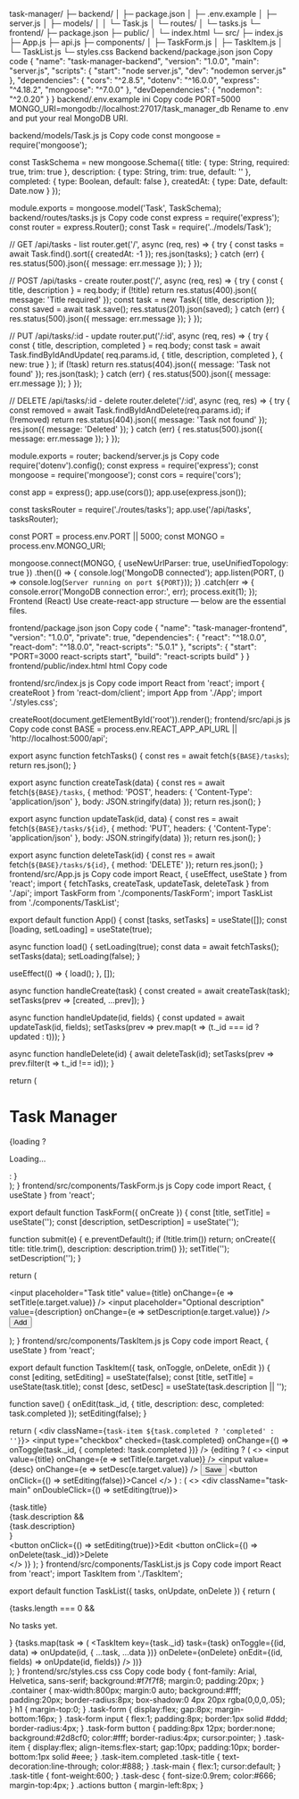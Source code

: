 task-manager/
├─ backend/
│  ├─ package.json
│  ├─ .env.example
│  ├─ server.js
│  ├─ models/
│  │  └─ Task.js
│  └─ routes/
│     └─ tasks.js
└─ frontend/
   ├─ package.json
   ├─ public/
   │  └─ index.html
   └─ src/
      ├─ index.js
      ├─ App.js
      ├─ api.js
      ├─ components/
      │  ├─ TaskForm.js
      │  ├─ TaskItem.js
      │  └─ TaskList.js
      └─ styles.css
Backend
backend/package.json
json
Copy code
{
  "name": "task-manager-backend",
  "version": "1.0.0",
  "main": "server.js",
  "scripts": {
    "start": "node server.js",
    "dev": "nodemon server.js"
  },
  "dependencies": {
    "cors": "^2.8.5",
    "dotenv": "^16.0.0",
    "express": "^4.18.2",
    "mongoose": "^7.0.0"
  },
  "devDependencies": {
    "nodemon": "^2.0.20"
  }
}
backend/.env.example
ini
Copy code
PORT=5000
MONGO_URI=mongodb://localhost:27017/task_manager_db
Rename to .env and put your real MongoDB URI.

backend/models/Task.js
js
Copy code
const mongoose = require('mongoose');

const TaskSchema = new mongoose.Schema({
  title: { type: String, required: true, trim: true },
  description: { type: String, trim: true, default: '' },
  completed: { type: Boolean, default: false },
  createdAt: { type: Date, default: Date.now }
});

module.exports = mongoose.model('Task', TaskSchema);
backend/routes/tasks.js
js
Copy code
const express = require('express');
const router = express.Router();
const Task = require('../models/Task');

// GET /api/tasks - list
router.get('/', async (req, res) => {
  try {
    const tasks = await Task.find().sort({ createdAt: -1 });
    res.json(tasks);
  } catch (err) {
    res.status(500).json({ message: err.message });
  }
});

// POST /api/tasks - create
router.post('/', async (req, res) => {
  try {
    const { title, description } = req.body;
    if (!title) return res.status(400).json({ message: 'Title required' });
    const task = new Task({ title, description });
    const saved = await task.save();
    res.status(201).json(saved);
  } catch (err) {
    res.status(500).json({ message: err.message });
  }
});

// PUT /api/tasks/:id - update
router.put('/:id', async (req, res) => {
  try {
    const { title, description, completed } = req.body;
    const task = await Task.findByIdAndUpdate(
      req.params.id,
      { title, description, completed },
      { new: true }
    );
    if (!task) return res.status(404).json({ message: 'Task not found' });
    res.json(task);
  } catch (err) {
    res.status(500).json({ message: err.message });
  }
});

// DELETE /api/tasks/:id - delete
router.delete('/:id', async (req, res) => {
  try {
    const removed = await Task.findByIdAndDelete(req.params.id);
    if (!removed) return res.status(404).json({ message: 'Task not found' });
    res.json({ message: 'Deleted' });
  } catch (err) {
    res.status(500).json({ message: err.message });
  }
});

module.exports = router;
backend/server.js
js
Copy code
require('dotenv').config();
const express = require('express');
const mongoose = require('mongoose');
const cors = require('cors');

const app = express();
app.use(cors());
app.use(express.json());

const tasksRouter = require('./routes/tasks');
app.use('/api/tasks', tasksRouter);

const PORT = process.env.PORT || 5000;
const MONGO = process.env.MONGO_URI;

mongoose.connect(MONGO, { useNewUrlParser: true, useUnifiedTopology: true })
  .then(() => {
    console.log('MongoDB connected');
    app.listen(PORT, () => console.log(`Server running on port ${PORT}`));
  })
  .catch(err => {
    console.error('MongoDB connection error:', err);
    process.exit(1);
  });
Frontend (React)
Use create-react-app structure — below are the essential files.

frontend/package.json
json
Copy code
{
  "name": "task-manager-frontend",
  "version": "1.0.0",
  "private": true,
  "dependencies": {
    "react": "^18.0.0",
    "react-dom": "^18.0.0",
    "react-scripts": "5.0.1"
  },
  "scripts": {
    "start": "PORT=3000 react-scripts start",
    "build": "react-scripts build"
  }
}
frontend/public/index.html
html
Copy code
<!doctype html>
<html lang="en">
  <head>
    <meta charset="utf-8" />
    <meta name="viewport" content="width=device-width,initial-scale=1" />
    <title>Task Manager</title>
  </head>
  <body>
    <div id="root"></div>
  </body>
</html>
frontend/src/index.js
js
Copy code
import React from 'react';
import { createRoot } from 'react-dom/client';
import App from './App';
import './styles.css';

createRoot(document.getElementById('root')).render(<App />);
frontend/src/api.js
js
Copy code
const BASE = process.env.REACT_APP_API_URL || 'http://localhost:5000/api';

export async function fetchTasks() {
  const res = await fetch(`${BASE}/tasks`);
  return res.json();
}

export async function createTask(data) {
  const res = await fetch(`${BASE}/tasks`, {
    method: 'POST',
    headers: { 'Content-Type': 'application/json' },
    body: JSON.stringify(data)
  });
  return res.json();
}

export async function updateTask(id, data) {
  const res = await fetch(`${BASE}/tasks/${id}`, {
    method: 'PUT',
    headers: { 'Content-Type': 'application/json' },
    body: JSON.stringify(data)
  });
  return res.json();
}

export async function deleteTask(id) {
  const res = await fetch(`${BASE}/tasks/${id}`, { method: 'DELETE' });
  return res.json();
}
frontend/src/App.js
js
Copy code
import React, { useEffect, useState } from 'react';
import { fetchTasks, createTask, updateTask, deleteTask } from './api';
import TaskForm from './components/TaskForm';
import TaskList from './components/TaskList';

export default function App() {
  const [tasks, setTasks] = useState([]);
  const [loading, setLoading] = useState(true);

  async function load() {
    setLoading(true);
    const data = await fetchTasks();
    setTasks(data);
    setLoading(false);
  }

  useEffect(() => { load(); }, []);

  async function handleCreate(task) {
    const created = await createTask(task);
    setTasks(prev => [created, ...prev]);
  }

  async function handleUpdate(id, fields) {
    const updated = await updateTask(id, fields);
    setTasks(prev => prev.map(t => (t._id === id ? updated : t)));
  }

  async function handleDelete(id) {
    await deleteTask(id);
    setTasks(prev => prev.filter(t => t._id !== id));
  }

  return (
    <div className="container">
      <h1>Task Manager</h1>
      <TaskForm onCreate={handleCreate} />
      {loading ? <p>Loading...</p> : 
        <TaskList tasks={tasks} onUpdate={handleUpdate} onDelete={handleDelete} />
      }
    </div>
  );
}
frontend/src/components/TaskForm.js
js
Copy code
import React, { useState } from 'react';

export default function TaskForm({ onCreate }) {
  const [title, setTitle] = useState('');
  const [description, setDescription] = useState('');

  function submit(e) {
    e.preventDefault();
    if (!title.trim()) return;
    onCreate({ title: title.trim(), description: description.trim() });
    setTitle('');
    setDescription('');
  }

  return (
    <form className="task-form" onSubmit={submit}>
      <input
        placeholder="Task title"
        value={title}
        onChange={e => setTitle(e.target.value)}
      />
      <input
        placeholder="Optional description"
        value={description}
        onChange={e => setDescription(e.target.value)}
      />
      <button type="submit">Add</button>
    </form>
  );
}
frontend/src/components/TaskItem.js
js
Copy code
import React, { useState } from 'react';

export default function TaskItem({ task, onToggle, onDelete, onEdit }) {
  const [editing, setEditing] = useState(false);
  const [title, setTitle] = useState(task.title);
  const [desc, setDesc] = useState(task.description || '');

  function save() {
    onEdit(task._id, { title, description: desc, completed: task.completed });
    setEditing(false);
  }

  return (
    <div className={`task-item ${task.completed ? 'completed' : ''}`}>
      <input
        type="checkbox"
        checked={task.completed}
        onChange={() => onToggle(task._id, { completed: !task.completed })}
      />
      {editing ? (
        <>
          <input value={title} onChange={e => setTitle(e.target.value)} />
          <input value={desc} onChange={e => setDesc(e.target.value)} />
          <button onClick={save}>Save</button>
          <button onClick={() => setEditing(false)}>Cancel</button>
        </>
      ) : (
        <>
          <div className="task-main" onDoubleClick={() => setEditing(true)}>
            <div className="task-title">{task.title}</div>
            {task.description && <div className="task-desc">{task.description}</div>}
          </div>
          <div className="actions">
            <button onClick={() => setEditing(true)}>Edit</button>
            <button onClick={() => onDelete(task._id)}>Delete</button>
          </div>
        </>
      )}
    </div>
  );
}
frontend/src/components/TaskList.js
js
Copy code
import React from 'react';
import TaskItem from './TaskItem';

export default function TaskList({ tasks, onUpdate, onDelete }) {
  return (
    <div className="task-list">
      {tasks.length === 0 && <p>No tasks yet.</p>}
      {tasks.map(task => (
        <TaskItem
          key={task._id}
          task={task}
          onToggle={(id, data) => onUpdate(id, { ...task, ...data })}
          onDelete={onDelete}
          onEdit={(id, fields) => onUpdate(id, fields)}
        />
      ))}
    </div>
  );
}
frontend/src/styles.css
css
Copy code
body { font-family: Arial, Helvetica, sans-serif; background:#f7f7f8; margin:0; padding:20px; }
.container { max-width:800px; margin:0 auto; background:#fff; padding:20px; border-radius:8px; box-shadow:0 4px 20px rgba(0,0,0,.05); }
h1 { margin-top:0; }
.task-form { display:flex; gap:8px; margin-bottom:16px; }
.task-form input { flex:1; padding:8px; border:1px solid #ddd; border-radius:4px; }
.task-form button { padding:8px 12px; border:none; background:#2d8cf0; color:#fff; border-radius:4px; cursor:pointer; }
.task-item { display:flex; align-items:flex-start; gap:10px; padding:10px; border-bottom:1px solid #eee; }
.task-item.completed .task-title { text-decoration:line-through; color:#888; }
.task-main { flex:1; cursor:default; }
.task-title { font-weight:600; }
.task-desc { font-size:0.9rem; color:#666; margin-top:4px; }
.actions button { margin-left:8px; }
